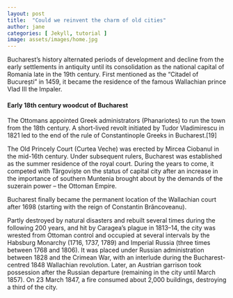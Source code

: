 ```yaml
---
layout: post
title:  "Could we reinvent the charm of old cities"
author: jane
categories: [ Jekyll, tutorial ]
image: assets/images/home.jpg
---
```


Bucharest’s history alternated periods of development and decline from the early settlements in antiquity until its consolidation as the national capital of Romania late in the 19th century. First mentioned as the “Citadel of București” in 1459, it became the residence of the famous Wallachian prince Vlad III the Impaler.

#### Early 18th century woodcut of Bucharest

The Ottomans appointed Greek administrators (Phanariotes) to run the town from the 18th century. A short-lived revolt initiated by Tudor Vladimirescu in 1821 led to the end of the rule of Constantinople Greeks in Bucharest.[19]

The Old Princely Court (Curtea Veche) was erected by Mircea Ciobanul in the mid-16th century. Under subsequent rulers, Bucharest was established as the summer residence of the royal court. During the years to come, it competed with Târgoviște on the status of capital city after an increase in the importance of southern Muntenia brought about by the demands of the suzerain power – the Ottoman Empire.

Bucharest finally became the permanent location of the Wallachian court after 1698 (starting with the reign of Constantin Brâncoveanu).

Partly destroyed by natural disasters and rebuilt several times during the following 200 years, and hit by Caragea’s plague in 1813–14, the city was wrested from Ottoman control and occupied at several intervals by the Habsburg Monarchy (1716, 1737, 1789) and Imperial Russia (three times between 1768 and 1806). It was placed under Russian administration between 1828 and the Crimean War, with an interlude during the Bucharest-centred 1848 Wallachian revolution. Later, an Austrian garrison took possession after the Russian departure (remaining in the city until March 1857). On 23 March 1847, a fire consumed about 2,000 buildings, destroying a third of the city.